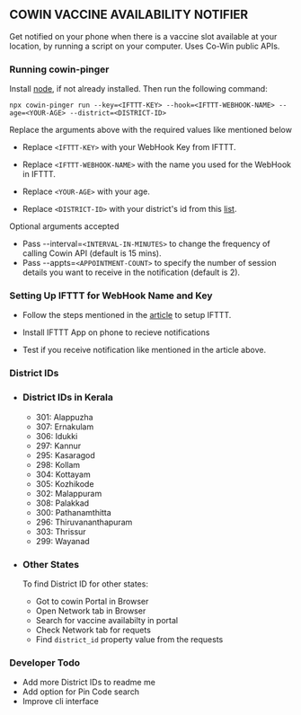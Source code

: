 ##  COWIN VACCINE AVAILABILITY NOTIFIER
Get notified on your phone when there is a vaccine slot available at your location, by running a script on your computer. Uses Co-Win public APIs.


### Running cowin-pinger

Install [node](https://nodejs.org/en/download/), if not already installed. Then run the following command:

``` npx cowin-pinger run --key=<IFTTT-KEY> --hook=<IFTTT-WEBHOOK-NAME> --age=<YOUR-AGE> --district=<DISTRICT-ID> ```

Replace the arguments above with the required values like mentioned below

  - Replace `<IFTTT-KEY>` with your WebHook Key from IFTTT.

  - Replace `<IFTTT-WEBHOOK-NAME>` with the name you used for the WebHook in IFTTT.

  - Replace `<YOUR-AGE>` with your age.

  - Replace `<DISTRICT-ID>` with your district's id from this [list](#districtList).

Optional arguments accepted

  - Pass --interval=`<INTERVAL-IN-MINUTES>` to change the frequency of calling Cowin API  (default is 15 mins).
  - Pass --appts=`<APPOINTMENT-COUNT>` to specify the number of session details you want to receive in the notification (default is 2).

### Setting Up IFTTT for WebHook Name and Key

- Follow the steps mentioned in the [article](https://betterprogramming.pub/how-to-send-push-notifications-to-your-phone-from-any-script-6b70e34748f6) to setup IFTTT.

- Install IFTTT App on phone to recieve notifications

- Test if you receive notification like mentioned in the article above.

### <a name="districtList">District IDs</a>
  - ### District IDs in Kerala

    - 301: Alappuzha
    - 307: Ernakulam
    - 306: Idukki
    - 297: Kannur
    - 295: Kasaragod
    - 298: Kollam
    - 304: Kottayam
    - 305: Kozhikode
    - 302: Malappuram
    - 308: Palakkad
    - 300: Pathanamthitta
    - 296: Thiruvananthapuram
    - 303: Thrissur
    - 299: Wayanad

  - ### Other States
    To find District ID for other states: 
    - Got to cowin Portal in Browser
    - Open Network tab in Browser
    - Search for vaccine availabilty in portal
    - Check Network tab for requets
    - Find `district_id` property value from the requests

### Developer Todo
- Add more District IDs to readme me
- Add option for Pin Code search
- Improve cli interface


